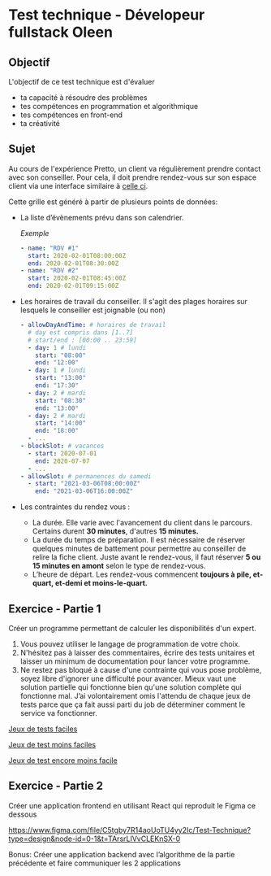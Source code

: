 # Test technique - Dévelopeur fullstack Oleen

## Objectif

L'objectif de ce test technique est d'évaluer 

- ta capacité à résoudre des problèmes
- tes compétences en programmation et algorithmique
- tes compétences en front-end
- ta créativité

## Sujet

Au cours de l'expérience Pretto, un client va régulièrement prendre contact avec son conseiller. Pour cela, il doit prendre rendez-vous sur son espace client via une interface similaire à [celle ci](https://www.figma.com/file/C5tgby7R14aoUoTU4yy2Ic/Test-Technique?type=design&node-id=0-1&t=TArsrLIVvCLEKnSX-0).

Cette grille est généré à partir de plusieurs points de données:

- La liste d’évènements prévu dans son calendrier.
    
    *Exemple*
    
    ```yaml
    - name: "RDV #1"
      start: 2020-02-01T08:00:00Z
      end: 2020-02-01T08:30:00Z
    - name: "RDV #2"
      start: 2020-02-01T08:45:00Z
      end: 2020-02-01T09:15:00Z
    ```
    

- Les horaires de travail du conseiller. Il s'agit des plages horaires sur lesquels le conseiller est joignable (ou non)
    
    
    ```yaml
    - allowDayAndTime: # horaires de travail
      # day est compris dans [1..7]
      # start/end : [00:00 .. 23:59]
      - day: 1 # lundi
        start: "08:00"
        end: "12:00"
      - day: 1 # lundi
        start: "13:00"
        end: "17:30"
      - day: 2 # mardi
        start: "08:30"
        end: "13:00"
      - day: 2 # mardi
        start: "14:00"
        end: "18:00"
      - ...
    - blockSlot: # vacances
      - start: 2020-07-01
        end: 2020-07-07
      - ...
    - allowSlot: # permanences du samedi
      - start: "2021-03-06T08:00:00Z"
        end: "2021-03-06T16:00:00Z"
    ```
    
- Les contraintes du rendez vous :
    - La durée. Elle varie avec l'avancement du client dans le parcours. Certains durent **30 minutes**, d'autres **15 minutes.**
    - La durée du temps de préparation. Il est nécessaire de réserver quelques minutes de battement pour permettre au conseiller de relire la fiche client. Juste avant le rendez-vous, il faut réserver **5 ou 15 minutes en amont** selon le type de rendez-vous.
    - L’heure de départ. Les rendez-vous commencent **toujours à pile, et-quart, et-demi et moins-le-quart.**

## Exercice - Partie 1

Créer un programme permettant de calculer les disponibilités d'un expert. 

1. Vous pouvez utiliser le langage de programmation de votre choix.
2.  N'hésitez pas à laisser des commentaires, écrire des tests unitaires et laisser un minimum de documentation pour lancer votre programme.
3. Ne restez pas bloqué à cause d'une contrainte qui vous pose problème, soyez libre d'ignorer une difficulté pour avancer. Mieux vaut une solution partielle qui fonctionne bien qu'une solution complète qui fonctionne mal. J’ai volontairement omis l'attendu de chaque jeux de tests parce que ça fait aussi parti du job de déterminer comment le service va fonctionner.

[Jeux de tests faciles ](./easy_test_case.md)

[Jeux de test moins faciles](./medium_test_case.md)

[Jeux de test encore moins facile](./hard_test_case.md)

## Exercice - Partie 2

Créer une application frontend en utilisant React qui reproduit le Figma ce dessous 

https://www.figma.com/file/C5tgby7R14aoUoTU4yy2Ic/Test-Technique?type=design&node-id=0-1&t=TArsrLIVvCLEKnSX-0

Bonus: Créer une application backend avec l’algorithme de la partie précédente et faire communiquer les 2 applications
